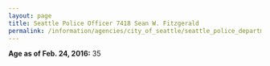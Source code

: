 ```yaml
---
layout: page
title: Seattle Police Officer 7418 Sean W. Fitzgerald
permalink: /information/agencies/city_of_seattle/seattle_police_department/copbook/7418/
---
```


**Age as of Feb. 24, 2016:** 35
